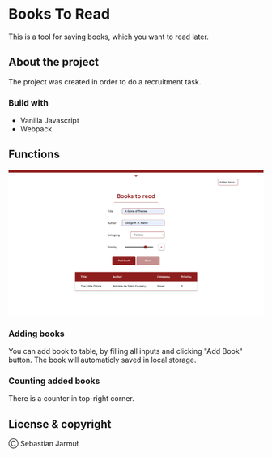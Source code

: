 # Books To Read

This is a tool for saving books, which you want to read later.

## About the project

The project was created in order to do a recruitment task.

### Build with

- Vanilla Javascript
- Webpack

## Functions

![Adding books](https://github.com/sbkjarmul/book-to-read/blob/master/screens/1.jpg)

### Adding books

You can add book to table, by filling all inputs and clicking "Add Book" button. The book will automaticly saved in local storage.

### Counting added books

There is a counter in top-right corner.

## License & copyright

Ⓒ Sebastian Jarmuł

